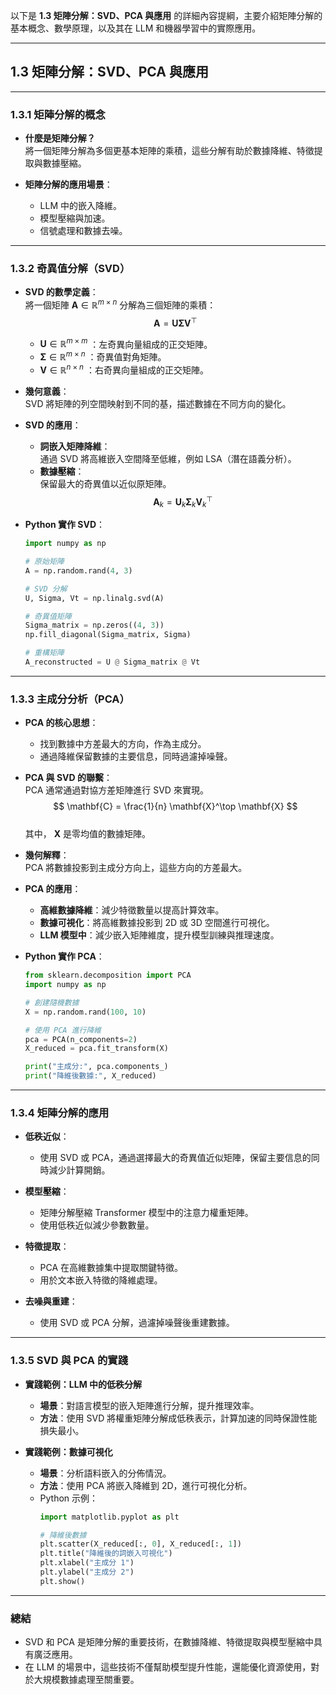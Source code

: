 以下是 **1.3 矩陣分解：SVD、PCA 與應用** 的詳細內容提綱，主要介紹矩陣分解的基本概念、數學原理，以及其在 LLM 和機器學習中的實際應用。

---

## **1.3 矩陣分解：SVD、PCA 與應用**

---

### **1.3.1 矩陣分解的概念**
- **什麼是矩陣分解？**  
  將一個矩陣分解為多個更基本矩陣的乘積，這些分解有助於數據降維、特徵提取與數據壓縮。
  
- **矩陣分解的應用場景**：  
  - LLM 中的嵌入降維。  
  - 模型壓縮與加速。  
  - 信號處理和數據去噪。

---

### **1.3.2 奇異值分解（SVD）**
- **SVD 的數學定義**：  
  將一個矩陣  $\mathbf{A} \in \mathbb{R}^{m \times n}$  分解為三個矩陣的乘積：  
  $$
  \mathbf{A} = \mathbf{U} \mathbf{\Sigma} \mathbf{V}^\top
  $$  
  -  $\mathbf{U} \in \mathbb{R}^{m \times m}$ ：左奇異向量組成的正交矩陣。  
  -  $\mathbf{\Sigma} \in \mathbb{R}^{m \times n}$ ：奇異值對角矩陣。  
  -  $\mathbf{V} \in \mathbb{R}^{n \times n}$ ：右奇異向量組成的正交矩陣。

- **幾何意義**：  
  SVD 將矩陣的列空間映射到不同的基，描述數據在不同方向的變化。

- **SVD 的應用**：  
  - **詞嵌入矩陣降維**：  
    通過 SVD 將高維嵌入空間降至低維，例如 LSA（潛在語義分析）。  
  - **數據壓縮**：  
    保留最大的奇異值以近似原矩陣。  
    $$
    \mathbf{A}_k = \mathbf{U}_k \mathbf{\Sigma}_k \mathbf{V}_k^\top
    $$

- **Python 實作 SVD**：  
  ```python
  import numpy as np

  # 原始矩陣
  A = np.random.rand(4, 3)

  # SVD 分解
  U, Sigma, Vt = np.linalg.svd(A)

  # 奇異值矩陣
  Sigma_matrix = np.zeros((4, 3))
  np.fill_diagonal(Sigma_matrix, Sigma)

  # 重構矩陣
  A_reconstructed = U @ Sigma_matrix @ Vt
  ```

---

### **1.3.3 主成分分析（PCA）**
- **PCA 的核心思想**：  
  - 找到數據中方差最大的方向，作為主成分。  
  - 通過降維保留數據的主要信息，同時過濾掉噪聲。

- **PCA 與 SVD 的聯繫**：  
  PCA 通常通過對協方差矩陣進行 SVD 來實現。  
  $$
  \mathbf{C} = \frac{1}{n} \mathbf{X}^\top \mathbf{X}
  $$  
  其中， $\mathbf{X}$  是零均值的數據矩陣。

- **幾何解釋**：  
  PCA 將數據投影到主成分方向上，這些方向的方差最大。

- **PCA 的應用**：  
  - **高維數據降維**：減少特徵數量以提高計算效率。  
  - **數據可視化**：將高維數據投影到 2D 或 3D 空間進行可視化。  
  - **LLM 模型中**：減少嵌入矩陣維度，提升模型訓練與推理速度。

- **Python 實作 PCA**：  
  ```python
  from sklearn.decomposition import PCA
  import numpy as np

  # 創建隨機數據
  X = np.random.rand(100, 10)

  # 使用 PCA 進行降維
  pca = PCA(n_components=2)
  X_reduced = pca.fit_transform(X)

  print("主成分:", pca.components_)
  print("降維後數據:", X_reduced)
  ```

---

### **1.3.4 矩陣分解的應用**
- **低秩近似**：  
  - 使用 SVD 或 PCA，通過選擇最大的奇異值近似矩陣，保留主要信息的同時減少計算開銷。  

- **模型壓縮**：  
  - 矩陣分解壓縮 Transformer 模型中的注意力權重矩陣。  
  - 使用低秩近似減少參數數量。  

- **特徵提取**：  
  - PCA 在高維數據集中提取關鍵特徵。  
  - 用於文本嵌入特徵的降維處理。  

- **去噪與重建**：  
  - 使用 SVD 或 PCA 分解，過濾掉噪聲後重建數據。

---

### **1.3.5 SVD 與 PCA 的實踐**
- **實踐範例：LLM 中的低秩分解**  
  - **場景**：對語言模型的嵌入矩陣進行分解，提升推理效率。  
  - **方法**：使用 SVD 將權重矩陣分解成低秩表示，計算加速的同時保證性能損失最小。

- **實踐範例：數據可視化**  
  - **場景**：分析語料嵌入的分佈情況。  
  - **方法**：使用 PCA 將嵌入降維到 2D，進行可視化分析。  
  - Python 示例：  
    ```python
    import matplotlib.pyplot as plt

    # 降維後數據
    plt.scatter(X_reduced[:, 0], X_reduced[:, 1])
    plt.title("降維後的詞嵌入可視化")
    plt.xlabel("主成分 1")
    plt.ylabel("主成分 2")
    plt.show()
    ```

---

### **總結**
- SVD 和 PCA 是矩陣分解的重要技術，在數據降維、特徵提取與模型壓縮中具有廣泛應用。  
- 在 LLM 的場景中，這些技術不僅幫助模型提升性能，還能優化資源使用，對於大規模數據處理至關重要。


